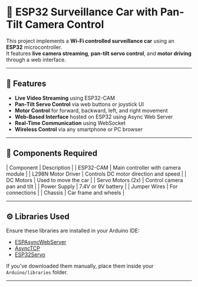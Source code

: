 # 🚗 ESP32 Surveillance Car with Pan-Tilt Camera Control

This project implements a **Wi-Fi controlled surveillance car** using an **ESP32** microcontroller.  
It features **live camera streaming**, **pan-tilt servo control**, and **motor driving** through a web interface.

---

## 📸 Features

- **Live Video Streaming** using ESP32-CAM
- **Pan-Tilt Servo Control** via web buttons or joystick UI
- **Motor Control** for forward, backward, left, and right movement
- **Web-Based Interface** hosted on ESP32 using Async Web Server
- **Real-Time Communication** using WebSocket
- **Wireless Control** via any smartphone or PC browser

---

## 🧰 Components Required

| Component             | Description                           |
| ESP32-CAM             | Main controller with camera module    |
| L298N Motor Driver    | Controls DC motor direction and speed |
| DC Motors             | Used to move the car                  |
| Servo Motors (2x)     | Control camera pan and tilt           |
| Power Supply          | 7.4V or 9V battery                    |
| Jumper Wires          | For connections                       |
| Chassis               | Car frame and wheels                  |

---

## ⚙️ Libraries Used

Ensure these libraries are installed in your Arduino IDE:

- [ESPAsyncWebServer](https://github.com/me-no-dev/ESPAsyncWebServer)
- [AsyncTCP](https://github.com/me-no-dev/AsyncTCP)
- [ESP32Servo](https://github.com/madhephaestus/ESP32Servo)

If you’ve downloaded them manually, place them inside your `Arduino/libraries` folder.

---


